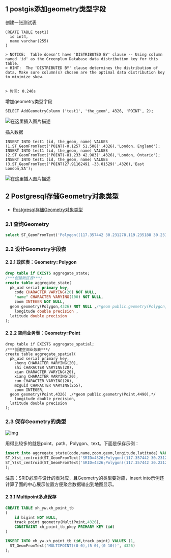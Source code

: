 ## 1 postgis添加geometry类型字段

创建一张测试表

```plsql
CREATE TABLE test1(
  id int4,
  name varchar(255)
)

> NOTICE:  Table doesn't have 'DISTRIBUTED BY' clause -- Using column named 'id' as the Greenplum Database data distribution key for this table.
> HINT:  The 'DISTRIBUTED BY' clause determines the distribution of data. Make sure column(s) chosen are the optimal data distribution key to minimize skew.


> 时间: 0.246s
```

增加geometry类型字段

```plsql
SELECT AddGeometryColumn ('test1', 'the_geom', 4326, 'POINT', 2);
```

![在这里插入图片描述](https://img-blog.csdnimg.cn/20200703153136472.png)

插入数据

```plsql
INSERT INTO test1 (id, the_geom, name) VALUES (1,ST_GeomFromText('POINT(-0.1257 51.508)',4326),'London, England');
INSERT INTO test1 (id, the_geom, name) VALUES (2,ST_GeomFromText('POINT(-81.233 42.983)',4326),'London, Ontario');
INSERT INTO test1 (id, the_geom, name) VALUES (3,ST_GeomFromText('POINT(27.91162491 -33.01529)',4326),'East London,SA');
```

![在这里插入图片描述](https://img-blog.csdnimg.cn/20200703152928560.png)

## 2 Postgresql存储Geometry对象类型

- [Postgresql存储Geometry对象类型](https://www.bianchengquan.com/article/366575.html)

### 2.1 查询Geometry

```sql
select ST_GeomFromText('Polygon((117.357442 30.231278,119.235188 30.231278,119.235188 32.614617,117.357442 32.614617,117.357442 30.231278))');
```

### 2.2 设计Geometry字段表

#### 2.2.1 政区表：Geometry=Polygon

```sql
drop table if EXISTS aggregate_state;
/***创建政区表***/
create table aggregate_state(  
  pk_uid serial primary key,  
	code CHARACTER VARYING(20) NOT NULL,
	"name" CHARACTER VARYING(100) NOT NULL,
	zoom INTEGER NOT NULL,
  geom geometry(Polygon,4326) NOT NULL ,/*geom public.geometry(Polygon,4490),*/
	longitude double precision ,
  latitude double precision
);
```

#### 2.2.2 空间业务表：Geometry=Point

```plsql
drop table if EXISTS aggregate_spatial;
/***创建空间业务表***/
create table aggregate_spatial(  
  pk_uid serial primary key,  
	sheng CHARACTER VARYING(20),
	shi CHARACTER VARYING(20),
	xian CHARACTER VARYING(20),
	xiang CHARACTER VARYING(20),
	cun CHARACTER VARYING(20),
	mzguid CHARACTER VARYING(255),
	zoom INTEGER,
  geom geometry(Point,4326) ,/*geom public.geometry(Point,4490),*/
	longitude double precision,
  latitude double precision
);
```

### 2.3 保存Geometry的类型

![img](https://cdn.bianchengquan.com/556f391937dfd4398cbac35e050a2177/blog/5ffd2c48b07aa.png)

用得比较多的就是point、path、Polygon、text。下面是保存示例：

```sql
insert into aggregate_state(code,name,zoom,geom,longitude,latitude) VALUES('21','上海',7,ST_GeomFromText('SRID=4326;Polygon((117.357442 30.231278,119.235188 30.231278,119.235188 32.614617,117.357442 32.614617,117.357442 30.231278))'),
ST_X(st_centroid(ST_GeomFromText('SRID=4326;Polygon((117.357442 30.231278,119.235188 30.231278,119.235188 32.614617,117.357442 32.614617,117.357442 30.231278))'))),
ST_Y(st_centroid(ST_GeomFromText('SRID=4326;Polygon((117.357442 30.231278,119.235188 30.231278,119.235188 32.614617,117.357442 32.614617,117.357442 30.231278))')))
);
```

注意：SRID必须与设计的表对应，且Geometry的类型要对应，insert into示例还计算了面的中心展示位置方便聚合数据输出到地图显示。

#### 2.3.1 Multipoint多点保存

```sql
CREATE TABLE xh_yw.xh_point_tb
(
    id bigint NOT NULL,
    track_point geometry(MultiPoint,4326),
    CONSTRAINT xh_point_tb_pkey PRIMARY KEY (id)
)

INSERT INTO xh_yw.xh_point_tb (id,track_point) VALUES (1,
  ST_GeomFromText('MULTIPOINT((0 0),(5 0),(0 10))', 4326)
);
```

